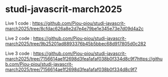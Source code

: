 # studi-javascrit-march2025

Live 1 code : https://github.com/Piou-piou/studi-javascrit-march2025/tree/8cfdac626a8e2d7e4e79be1e345e73e7d09d4a2c

Live 2 code : https://github.com/Piou-piou/studi-javascrit-march2025/tree/9b25201ad8893376b45b5bbec68d917805d0c282

Live 3 code : https://github.com/Piou-piou/studi-javascrit-march2025/tree/7156614ae1f2698d3fea1afaf038b0f334d8c9f7https://github.com/Piou-piou/studi-javascrit-march2025/tree/7156614ae1f2698d3fea1afaf038b0f334d8c9f7